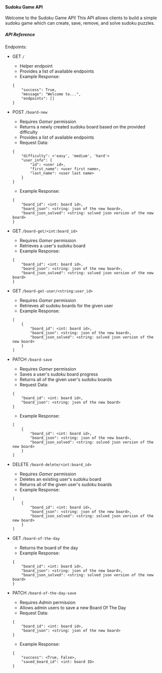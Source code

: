 #### Sudoku Game API
Welcome to the Sudoku Game API! This API allows clients to build a simple sudoku game which can create, save, remove, and solve sudoku puzzles.

##### API Reference

Endpoints:



* GET `/`
    * Helper endpoint
    * Provides a list of available endpoints
    * Example Response:
    ```
    {
        "success": True,
        "message": "Welcome to...",
        "endpoints": []
    }
    ```

* POST `/board-new`
    * Requires *Gamer* permission
    * Returns a newly created sudoku board based on the provided difficulty
    * Provides a list of available endpoints
    * Request Data:
    ```
    {
        "difficulty": <'easy', 'medium', 'hard'>
        "user_info": {
            "id": <user id>,
            "first_name": <user first name>,
            "last_name": <user last name>
        }
    }
    ```
    * Example Response:
    ```
    {
        "board_id": <int: board id>,
        "board_json": <string: json of the new board>,
        "board_json_solved": <string: solved json version of the new board>
    }
    ```

* GET `/board-get/<int:board_id>`
    * Requires *Gamer* permission
    * Retrieves a user's sudoku board
    * Example Response:
    ```
    {
        "board_id": <int: board id>,
        "board_json": <string: json of the new board>,
        "board_json_solved": <string: solved json version of the new board>
    }
    ```

* GET `/board-get-user/<string:user_id>`
    * Requires *Gamer* permission
    * Retrieves all sudoku boards for the given user
    * Example Response:
    ```
    [
        {
            "board_id": <int: board id>,
            "board_json": <string: json of the new board>,
            "board_json_solved": <string: solved json version of the new board>
        }
    ]
    ```

* PATCH `/board-save`
    * Requires *Gamer* permission
    * Saves a user's sudoku board progress
    * Returns all of the given user's sudoku boards
    * Request Data:
    ```
    {
        "board_id": <int: board id>,
        "board_json": <string: json of the new board>
    }
    ```
    * Example Response:
    ```
    [
        {
            "board_id": <int: board id>,
            "board_json": <string: json of the new board>,
            "board_json_solved": <string: solved json version of the new board>
        }
    ]
    ```

* DELETE `/board-delete/<int:board_id>`
    * Requires *Gamer* permission
    * Deletes an existing user's sudoku board
    * Returns all of the given user's sudoku boards
    * Example Response:
    ```
    [
        {
            "board_id": <int: board id>,
            "board_json": <string: json of the new board>,
            "board_json_solved": <string: solved json version of the new board>
        }
    ]
    ```

* GET `/board-of-the-day`
    * Returns the board of the day
    * Example Response:
    ```
    {
        "board_id": <int: board id>,
        "board_json": <string: json of the new board>,
        "board_json_solved": <string: solved json version of the new board>
    }
    ```

* PATCH `/board-of-the-day-save`
    * Requires *Admin* permission
    * Allows admin users to save a new Board Of The Day
    * Request Data:
    ```
    {
        "board_id": <int: board id>,
        "board_json": <string: json of the new board>
    }
    ```
    * Example Response:
    ```
    {
        "success": <True, False>,
        "saved_board_id": <int: board ID>
    }
    ```
